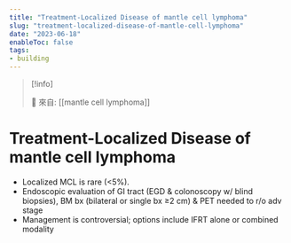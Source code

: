 ```yaml
---
title: "Treatment-Localized Disease of mantle cell lymphoma"
slug: "treatment-localized-disease-of-mantle-cell-lymphoma"
date: "2023-06-18"
enableToc: false
tags:
- building
---
```


> [!info]
>
> 🌱 來自: [[mantle cell lymphoma]]

# Treatment-Localized Disease of mantle cell lymphoma
- Localized MCL is rare (<5%). 
- Endoscopic evaluation of GI tract (EGD & colonoscopy w/ blind biopsies), BM bx (bilateral or single bx ≥2 cm) & PET needed to r/o adv stage
- Management is controversial; options include IFRT alone or combined modality
